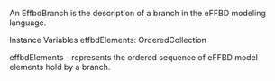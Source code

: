 An EffbdBranch is the description of a branch in the eFFBD modeling language.

Instance Variables
	effbdElements:		OrderedCollection 

effbdElements
	- represents the ordered sequence of eFFBD model elements hold by a branch.
